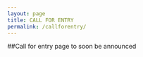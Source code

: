 ```yaml
---
layout: page
title: CALL FOR ENTRY
permalink: /callforentry/
---
```


##Call for entry page to soon be announced 







